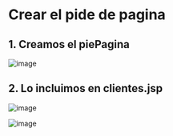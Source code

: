 # Crear el pide de pagina 

## 1. Creamos el piePagina

![image](https://user-images.githubusercontent.com/31961588/185757926-dc0e060b-5e9a-4200-a3c9-14d65d1cdf5c.png)

## 2. Lo incluimos en clientes.jsp

![image](https://user-images.githubusercontent.com/31961588/185757699-dd9b8408-06b2-4bf7-8062-28af7f7c9e2d.png)

![image](https://user-images.githubusercontent.com/31961588/185758025-35d9481b-f852-41aa-a683-2f4b029a979e.png)
